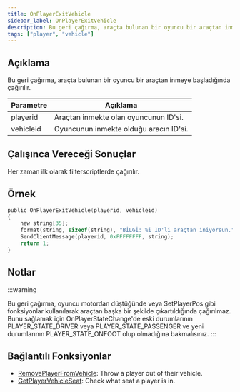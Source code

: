 ```yaml
---
title: OnPlayerExitVehicle
sidebar_label: OnPlayerExitVehicle
description: Bu geri çağırma, araçta bulunan bir oyuncu bir araçtan inmeye başladığında çağırılır.
tags: ["player", "vehicle"]
---
```


## Açıklama

Bu geri çağırma, araçta bulunan bir oyuncu bir araçtan inmeye başladığında çağırılır.

| Parametre      | Açıklama                                        |
| --------- | ----------------------------------------------- |
| playerid  | Araçtan inmekte olan oyuncunun ID'si.           |
| vehicleid | Oyuncunun inmekte olduğu aracın ID'si.          |

## Çalışınca Vereceği Sonuçlar

Her zaman ilk olarak filterscriptlerde çağırılır.

## Örnek

```c
public OnPlayerExitVehicle(playerid, vehicleid)
{
    new string[35];
    format(string, sizeof(string), "BİLGİ: %i ID'li araçtan iniyorsun.", vehicleid);
    SendClientMessage(playerid, 0xFFFFFFFF, string);
    return 1;
}
```

## Notlar

:::warning

Bu geri çağırma, oyuncu motordan düştüğünde veya SetPlayerPos gibi fonksiyonlar kullanılarak araçtan başka bir şekilde çıkartıldığında çağırılmaz. Bunu sağlamak için OnPlayerStateChange'de eski durumlarının PLAYER_STATE_DRIVER veya PLAYER_STATE_PASSENGER ve yeni durumlarının PLAYER_STATE_ONFOOT olup olmadığına bakmalısınız.
:::

## Bağlantılı Fonksiyonlar

- [RemovePlayerFromVehicle](../functions/RemovePlayerFromVehicle): Throw a player out of their vehicle.
- [GetPlayerVehicleSeat](../functions/GetPlayerVehicleSeat): Check what seat a player is in.
